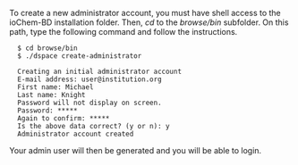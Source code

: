 To create a new administrator account, you must have shell access to the ioChem-BD installation folder. Then, *cd* to the *browse/bin* subfolder. 
On this path, type the following command and follow the instructions.

```(shell)
  $ cd browse/bin
  $ ./dspace create-administrator

  Creating an initial administrator account
  E-mail address: user@institution.org
  First name: Michael
  Last name: Knight
  Password will not display on screen.
  Password: *****
  Again to confirm: *****
  Is the above data correct? (y or n): y
  Administrator account created
```

Your admin user will then be generated and you will be able to login.

